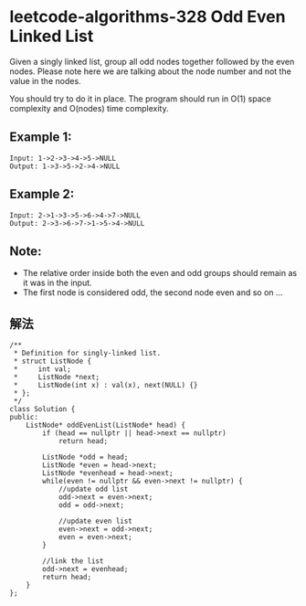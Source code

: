 # leetcode-algorithms-328 Odd Even Linked List

Given a singly linked list, group all odd nodes together followed by the even nodes. Please note here we are talking about the node number and not the value in the nodes.

You should try to do it in place. The program should run in O(1) space complexity and O(nodes) time complexity.

## Example 1:

```
Input: 1->2->3->4->5->NULL
Output: 1->3->5->2->4->NULL
```

## Example 2:

```
Input: 2->1->3->5->6->4->7->NULL
Output: 2->3->6->7->1->5->4->NULL
```

## Note:

+ The relative order inside both the even and odd groups should remain as it was in the input.
+ The first node is considered odd, the second node even and so on ...

## 解法

```
/**
 * Definition for singly-linked list.
 * struct ListNode {
 *     int val;
 *     ListNode *next;
 *     ListNode(int x) : val(x), next(NULL) {}
 * };
 */
class Solution {
public:
    ListNode* oddEvenList(ListNode* head) {
        if (head == nullptr || head->next == nullptr)
            return head;
        
        ListNode *odd = head;
        ListNode *even = head->next;
        ListNode *evenhead = head->next;
        while(even != nullptr && even->next != nullptr) {
            //update odd list 
            odd->next = even->next;
            odd = odd->next;
            
            //update even list
            even->next = odd->next;
            even = even->next;
        }
        
        //link the list
        odd->next = evenhead;
        return head;        
    }
};
```